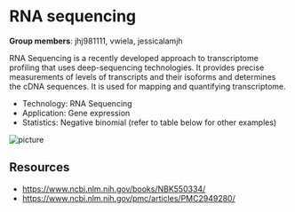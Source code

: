 # RNA sequencing

**Group members**: jhj981111, vwiela, jessicalamjh

RNA Sequencing is a recently developed approach to transcriptome profiling that uses deep-sequencing technologies. It provides precise measurements of levels of transcripts and their isoforms and determines the cDNA sequences. It is used for mapping and quantifying transcriptome.

- Technology: RNA Sequencing
- Application: Gene expression
- Statistics: Negative binomial (refer to table below for other examples)

![picture](../../../../rna-seq.png)

## Resources

- https://www.ncbi.nlm.nih.gov/books/NBK550334/
- https://www.ncbi.nlm.nih.gov/pmc/articles/PMC2949280/
